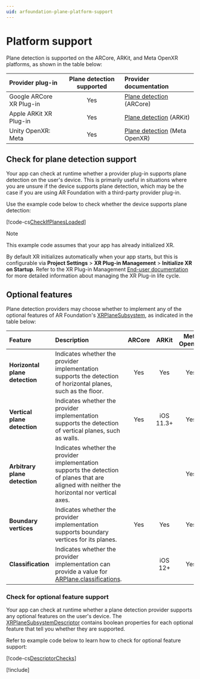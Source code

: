 ```yaml
---
uid: arfoundation-plane-platform-support
---
```

# Platform support

Plane detection is supported on the ARCore, ARKit, and Meta OpenXR platforms, as shown in the table below:

| Provider plug-in | Plane detection supported | Provider documentation |
| :--------------- | :-----------------------: | :--------------------- |
| Google ARCore XR Plug-in | Yes | [Plane detection](xref:arcore-plane-detection) (ARCore) |
| Apple ARKit XR Plug-in | Yes | [Plane detection](xref:arkit-plane-detection) (ARKit) |
| Unity OpenXR: Meta | Yes | [Plane detection](xref:meta-openxr-plane-detection) (Meta OpenXR) |

## Check for plane detection support

Your app can check at runtime whether a provider plug-in supports plane detection on the user's device. This is primarily useful in situations where you are unsure if the device supports plane detection, which may be the case if you are using AR Foundation with a third-party provider plug-in.

Use the example code below to check whether the device supports plane detection:

[!code-cs[CheckIfPlanesLoaded](../../../Tests/CodeSamples/LoaderUtilitySamples.cs#CheckIfPlanesLoaded)]

> [!NOTE]
> This example code assumes that your app has already initialized XR.
>
> By default XR initializes automatically when your app starts, but this is configurable via **Project Settings** > **XR Plug-in Management** > **Initialize XR on Startup**. Refer to the XR Plug-in Management [End-user documentation](https://docs.unity3d.com/Packages/com.unity.xr.management@latest?subfolder=/manual/EndUser.html) for more detailed information about managing the XR Plug-in life cycle.

## Optional features

Plane detection providers may choose whether to implement any of the optional features of AR Foundation's [XRPlaneSubsystem](xref:UnityEngine.XR.ARSubsystems.XRPlaneSubsystem), as indicated in the table below:

| Feature | Description | ARCore | ARKit | Meta OpenXR | XR Simulation |
| :------ | :---------- | :----: | :---: | :---------: | :-----------: |
| **Horizontal plane detection** | Indicates whether the provider implementation supports the detection of horizontal planes, such as the floor. | Yes | Yes | Yes | Yes |
| **Vertical plane detection** | Indicates whether the provider implementation supports the detection of vertical planes, such as walls. | Yes | iOS 11.3+ | Yes | Yes |
| **Arbitrary plane detection** | Indicates whether the provider implementation supports the detection of planes that are aligned with neither the horizontal nor vertical axes. | | | Yes | |
| **Boundary vertices** | Indicates whether the provider implementation supports boundary vertices for its planes. | Yes | Yes | Yes | Yes |
| **Classification** | Indicates whether the provider implementation can provide a value for [ARPlane.classifications](xref:UnityEngine.XR.ARFoundation.ARPlane.classification). | | iOS 12+ | Yes | |

### Check for optional feature support

Your app can check at runtime whether a plane detection provider supports any optional features on the user's device. The [XRPlaneSubsystemDescriptor](xref:UnityEngine.XR.ARSubsystems.XRPlaneSubsystemDescriptor) contains boolean properties for each optional feature that tell you whether they are supported.

Refer to example code below to learn how to check for optional feature support:

[!code-cs[DescriptorChecks](../../../Tests/CodeSamples/ARPlaneManagerSamples.cs#DescriptorChecks)]

[!include[](../../snippets/apple-arkit-trademark.md)]
